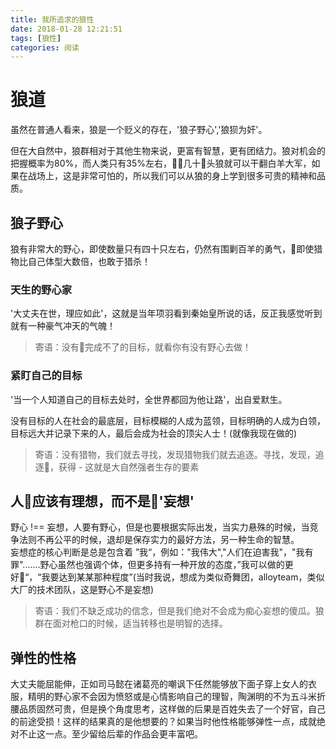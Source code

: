 ```yaml
---
title: 我所追求的狼性
date: 2018-01-28 12:21:51
tags: [狼性]
categories: 阅读
---
```

# 狼道

虽然在普通人看来，狼是一个贬义的存在，'狼子野心','狼狈为奸'。

但在大自然中，狼群相对于其他生物来说，更富有智慧，更有团结力。狼对机会的把握概率为80%，而人类只有35%左右，几十头狼就可以干翻白羊大军，如果在战场上，这是非常可怕的，所以我们可以从狼的身上学到很多可贵的精神和品质。

## 狼子野心

狼有非常大的野心，即使数量只有四十只左右，仍然有围剿百羊的勇气，即使猎物比自己体型大数倍，也敢于猎杀！

### 天生的野心家

'大丈夫在世，理应如此'，这就是当年项羽看到秦始皇所说的话，反正我感觉听到就有一种豪气冲天的气魄！
> 寄语：没有完成不了的目标，就看你有没有野心去做！

### 紧盯自己的目标

'当一个人知道自己的目标去处时，全世界都回为他让路'，出自爱默生。

没有目标的人在社会的最底层，目标模糊的人成为蓝领，目标明确的人成为白领，目标远大并记录下来的人，最后会成为社会的顶尖人士！(就像我现在做的)
> 寄语：没有猎物，我们就去寻找，发现猎物我们就去追逐。寻找，发现，追逐，获得 - 这就是大自然强者生存的要素

## 人应该有理想，而不是'妄想'

野心 !== 妄想，人要有野心，但是也要根据实际出发，当实力悬殊的时候，当竞争法则不再公平的时候，退却是保存实力的最好方法，另一种生命的智慧。<br>
妄想症的核心判断是总是包含着 ”我“，例如："我伟大","人们在迫害我"，"我有罪".......野心虽然也强调个体，但更多持有一种开放的态度，”我可以做的更好“，“我要达到某某那种程度”(当时我说，想成为类似奇舞团，alloyteam，类似大厂的技术团队，这是野心不是妄想)
> 寄语：我们不缺乏成功的信念，但是我们绝对不会成为痴心妄想的傻瓜。狼群在面对枪口的时候，适当转移也是明智的选择。

## 弹性的性格

大丈夫能屈能伸，正如司马懿在诸葛亮的嘲讽下任然能够放下面子穿上女人的衣服，精明的野心家不会因为愤怒或是心情影响自己的理智，陶渊明的不为五斗米折腰品质固然可贵，但是换个角度思考，这样做的后果是百姓失去了一个好官，自己的前途受损！这样的结果真的是他想要的？如果当时他性格能够弹性一点，成就绝对不止这一点。至少留给后辈的作品会更丰富吧。